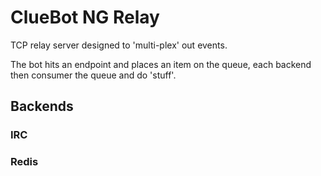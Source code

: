 ClueBot NG Relay
================

TCP relay server designed to 'multi-plex' out events.

The bot hits an endpoint and places an item on the queue, each backend then consumer the queue and do 'stuff'.

Backends
--------

### IRC



### Redis

